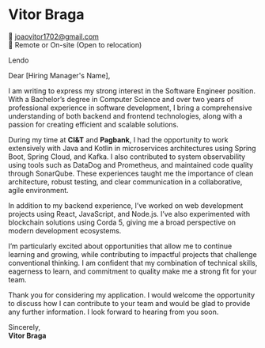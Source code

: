 # Vitor Braga  
📧 joaovitor1702@gmail.com  
📍 Remote or On-site (Open to relocation)  

Lendo

Dear [Hiring Manager's Name],

I am writing to express my strong interest in the Software Engineer position. With a Bachelor’s degree in Computer Science and over two years of professional experience in software development, I bring a comprehensive understanding of both backend and frontend technologies, along with a passion for creating efficient and scalable solutions.

During my time at **CI&T** and **Pagbank**, I had the opportunity to work extensively with Java and Kotlin in microservices architectures using Spring Boot, Spring Cloud, and Kafka. I also contributed to system observability using tools such as DataDog and Prometheus, and maintained code quality through SonarQube. These experiences taught me the importance of clean architecture, robust testing, and clear communication in a collaborative, agile environment.

In addition to my backend experience, I’ve worked on web development projects using React, JavaScript, and Node.js. I’ve also experimented with blockchain solutions using Corda 5, giving me a broad perspective on modern development ecosystems.

I’m particularly excited about opportunities that allow me to continue learning and growing, while contributing to impactful projects that challenge conventional thinking. I am confident that my combination of technical skills, eagerness to learn, and commitment to quality make me a strong fit for your team.

Thank you for considering my application. I would welcome the opportunity to discuss how I can contribute to your team and would be glad to provide any further information. I look forward to hearing from you soon.

Sincerely,  
**Vitor Braga**

